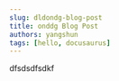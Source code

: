 ```yaml
---
slug: dldondg-blog-post
title: onddg Blog Post
authors: yangshun
tags: [hello, docusaurus]
---
```

dfsdsdfsdkf